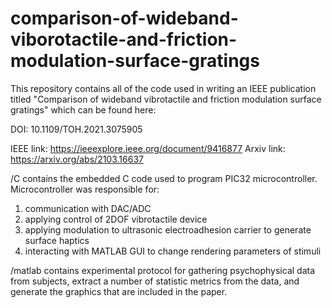 # comparison-of-wideband-viborotactile-and-friction-modulation-surface-gratings

This repository contains all of the code used in writing an IEEE publication
titled "Comparison of wideband vibrotactile and friction modulation surface
gratings" which can be found here:

DOI: 10.1109/TOH.2021.3075905

IEEE link: https://ieeexplore.ieee.org/document/9416877
Arxiv link: https://arxiv.org/abs/2103.16637

/C contains the embedded C code used to program PIC32 microcontroller.
Microcontroller was responsible for:

1) communication with DAC/ADC
2) applying control of 2DOF vibrotactile device
3) applying modulation to ultrasonic electroadhesion carrier to generate
surface haptics
4) interacting with MATLAB GUI to change rendering parameters of stimuli

/matlab contains experimental protocol for gathering psychophysical data
from subjects, extract a number of statistic metrics from the data, and generate
the graphics that are included in the paper.
